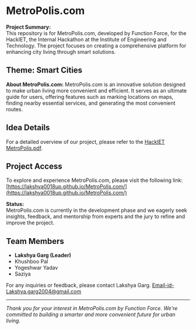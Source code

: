 # MetroPolis.com

**Project Summary:**  
This repository is for MetroPolis.com, developed by Function Force, for the HackIET, the Internal Hackathon at the Institute of Engineering and Technology. The project focuses on creating a comprehensive platform for enhancing city living through smart solutions.

## Theme: Smart Cities

**About MetroPolis.com:**
MetroPolis.com is an innovative solution designed to make urban living more convenient and efficient. It serves as an ultimate guide for users, offering features such as marking locations on maps, finding nearby essential services, and generating the most convenient routes.

## Idea Details

For a detailed overview of our project, please refer to the [HackIET MetroPolis.pdf](https://github.com/Lakshya0018UP/MetroPolis.com/files/13053630/HackIET.MetroPolis.pdf).

## Project Access

To explore and experience MetroPolis.com, please visit the following link:  
[https://lakshya0018up.github.io/MetroPolis.com/](https://lakshya0018up.github.io/MetroPolis.com/)

**Status:**  
MetroPolis.com is currently in the development phase and we eagerly seek insights, feedback, and mentorship from experts and the jury to refine and improve the project.

## Team Members

- **Lakshya Garg (Leader)**
- Khushboo Pal
- Yogeshwar Yadav
- Saziya

For any inquiries or feedback, please contact Lakshya Garg.
Email-id-Lakshya.garg2004@gmail.com

---

*Thank you for your interest in MetroPolis.com by Function Force. We're committed to building a smarter and more convenient future for urban living.*
